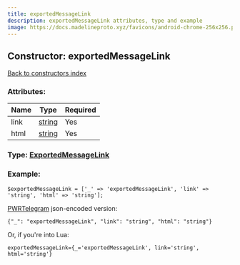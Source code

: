 ```yaml
---
title: exportedMessageLink
description: exportedMessageLink attributes, type and example
image: https://docs.madelineproto.xyz/favicons/android-chrome-256x256.png
---
```

## Constructor: exportedMessageLink  
[Back to constructors index](index.md)



### Attributes:

| Name     |    Type       | Required |
|----------|---------------|----------|
|link|[string](../types/string.md) | Yes|
|html|[string](../types/string.md) | Yes|



### Type: [ExportedMessageLink](../types/ExportedMessageLink.md)


### Example:

```
$exportedMessageLink = ['_' => 'exportedMessageLink', 'link' => 'string', 'html' => 'string'];
```  

[PWRTelegram](https://pwrtelegram.xyz) json-encoded version:

```
{"_": "exportedMessageLink", "link": "string", "html": "string"}
```


Or, if you're into Lua:  


```
exportedMessageLink={_='exportedMessageLink', link='string', html='string'}

```


